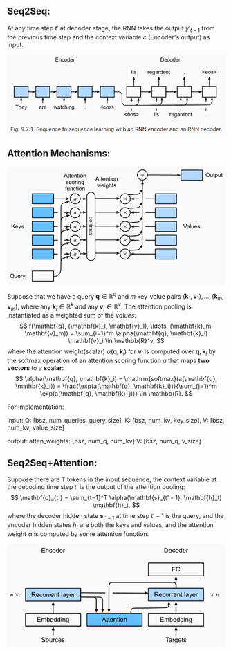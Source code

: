 ## Seq2Seq:

At any time step $t'$ at decoder stage, the RNN takes the output $y'_{t-1}$ from the previous time step and the context variable $c$ (Encoder's output) as input.

![image-20211015213558901](Seq2Seq+Atten.assets/image-20211015213558901.png)

## Attention Mechanisms:

![image-20211013210912202](Seq2Seq+Atten.assets/image-20211013210912202.png)

Suppose that we have a query $\mathbf{q} \in \mathbb{R}^q$ and $m$ key-value pairs $(\mathbf{k}_1, \mathbf{v}_1), \ldots, (\mathbf{k}_m, \mathbf{v}_m)$, where any $\mathbf{k}_i \in \mathbb{R}^k$ and any $\mathbf{v}_i \in \mathbb{R}^v$. The attention pooling is instantiated as a weighted sum of the *values*:
$$
f(\mathbf{q}, (\mathbf{k}_1, \mathbf{v}_1), \ldots, (\mathbf{k}_m, \mathbf{v}_m)) = \sum_{i=1}^m \alpha(\mathbf{q}, \mathbf{k}_i) \mathbf{v}_i \in \mathbb{R}^v,
$$
where the attention weight(scalar) $\alpha(\mathbf{q}, \mathbf{k}_i)$ for $\mathbf{v}_i$ is computed over $\mathbf{q}, \mathbf{k}_i$ by the softmax operation of an attention scoring function $a$ that maps **two vectors** to a **scalar**:
$$
\alpha(\mathbf{q}, \mathbf{k}_i) = \mathrm{softmax}(a(\mathbf{q}, \mathbf{k}_i)) = \frac{\exp(a(\mathbf{q}, \mathbf{k}_i))}{\sum_{j=1}^m \exp(a(\mathbf{q}, \mathbf{k}_j))} \in \mathbb{R}.
$$

For implementation: 

input: Q: [bsz, num_queries, query_size], K: [bsz, num_kv, key_size], V: [bsz, num_kv, value_size]

output: atten_weights: [bsz, num_q, num_kv]
V: [bsz, num_q, v_size]

## Seq2Seq+Attention:

Suppose there are T tokens in the input sequence, the context variable at the decoding time step $t'$ is the output of the attention pooling:
$$
\mathbf{c}_{t'} = \sum_{t=1}^T \alpha(\mathbf{s}_{t' - 1}, \mathbf{h}_t) \mathbf{h}_t,
$$
where the decoder hidden state $\mathbf{s}_{t' - 1}$ at time step $t'-1$ is the query, and the encoder hidden states $h_t$ are both the keys and values, and the attention weight $\alpha$ is computed by some attention function.

![image-20211016103808678](Seq2Seq+Atten.assets/image-20211016103808678.png)